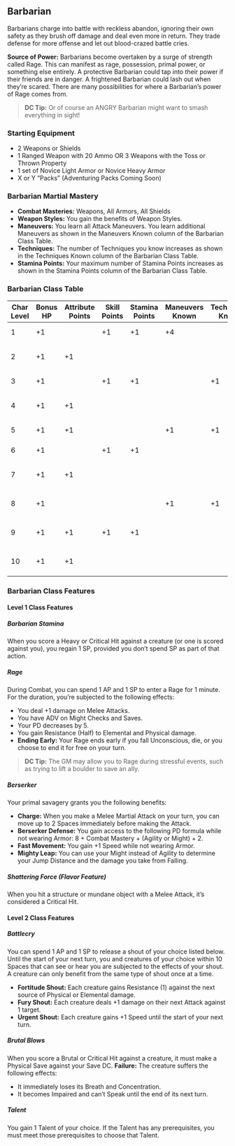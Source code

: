 ## Barbarian

Barbarians charge into battle with reckless abandon, ignoring their own safety as they brush off damage and deal even more in return. They trade defense for more offense and let out blood-crazed battle cries. 

**Source of Power:** Barbarians become overtaken by a surge of strength called Rage. This can manifest as rage, possession, primal power, or something else entirely. A protective Barbarian could tap into their power if their friends are in danger. A frightened Barbarian could lash out when they’re scared. There are many possibilities for where a Barbarian’s power of Rage comes from.

> **DC Tip:** Or of course an ANGRY Barbarian might want to smash everything in sight!

### Starting Equipment
* 2 Weapons or Shields
* 1 Ranged Weapon with 20 Ammo OR 3 Weapons with the Toss or Thrown Property
* 1 set of Novice Light Armor or Novice Heavy Armor
* X or Y “Packs” (Adventuring Packs Coming Soon)

### Barbarian Martial Mastery
* **Combat Masteries:** Weapons, All Armors, All Shields
* **Weapon Styles:** You gain the benefits of Weapon Styles.
* **Maneuvers:** You learn all Attack Maneuvers. You learn additional Maneuvers as shown in the Maneuvers Known column of the Barbarian Class Table.
* **Techniques:** The number of Techniques you know increases as shown in the Techniques Known column of the Barbarian Class Table.
* **Stamina Points:** Your maximum number of Stamina Points increases as shown in the Stamina Points column of the Barbarian Class Table.

### Barbarian Class Table

| Char Level | Bonus HP | Attribute Points | Skill Points | Stamina Points | Maneuvers Known | Techniques Known | Features                  |
|------------|----------|------------------|--------------|----------------|-----------------|------------------|---------------------------| 
| 1          | +1       |                  | +1           | +1             | +4              |                  | Class Features            |
| 2          | +1       | +1               |              |                |                 |                  | Class Feature, Talent     |
| 3          | +1       |                  | +1           | +1             |                 | +1               | Subclass Feature          |
| 4          | +1       | +1               |              |                |                 |                  | Talent, Ancestry Trait    |
| 5          | +1       | +1               |              |                | +1              | +1               | Class Feature             |
| 6          | +1       |                  | +1           | +1             |                 |                  | Subclass Feature          |
| 7          | +1       | +1               |              |                |                 |                  | Talent, Ancestry Trait    |
| 8          | +1       |                  |              |                | +1              | +1               | Class Capstone Feature    |
| 9          | +1       | +1               | +1           | +1             |                 |                  | Subclass Capstone Feature |
| 10         | +1       | +1               |              |                |                 |                  | Epic Boon, Talent         |

### Barbarian Class Features

#### Level 1 Class Features

##### Barbarian Stamina
When you score a Heavy or Critical Hit against a creature (or one is scored against you), you regain 1 SP, provided you don’t spend SP as part of that action.

##### Rage
During Combat, you can spend 1 AP and 1 SP to enter a Rage for 1 minute. For the duration, you’re subjected to the following effects:

* You deal +1 damage on Melee Attacks.
* You have ADV on Might Checks and Saves.
* Your PD decreases by 5.
* You gain Resistance (Half) to Elemental and Physical damage.
* **Ending Early:** Your Rage ends early if you fall Unconscious, die, or you choose to end it for free on your turn. 

> **DC Tip:** The GM may allow you to Rage during stressful events, such as trying to lift a boulder to save an ally.

##### Berserker
Your primal savagery grants you the following benefits:

* **Charge:** When you make a Melee Martial Attack on your turn, you can move up to 2 Spaces immediately before making the Attack.
* **Berserker Defense:** You gain access to the following PD formula while not wearing Armor: 8 + Combat Mastery + (Agility or Might) + 2.
* **Fast Movement:** You gain +1 Speed while not wearing Armor.
* **Mighty Leap:** You can use your Might instead of Agility to determine your Jump Distance and the damage you take from Falling.

##### Shattering Force (Flavor Feature)
When you hit a structure or mundane object with a Melee Attack, it’s considered a Critical Hit.

#### Level 2 Class Features

##### Battlecry
You can spend 1 AP and 1 SP to release a shout of your choice listed below. Until the start of your next turn, you and creatures of your choice within 10 Spaces that can see or hear you are subjected to the effects of your shout. A creature can only benefit from the same type of shout once at a time.

* **Fortitude Shout:** Each creature gains Resistance (1) against the next source of Physical or Elemental damage.
* **Fury Shout:** Each creature deals +1 damage on their next Attack against 1 target.
* **Urgent Shout:** Each creature gains +1 Speed until the start of your next turn.

##### Brutal Blows
When you score a Brutal or Critical Hit against a creature, it must make a Physical Save against your Save DC. **Failure:** The creature suffers the following effects:

* It immediately loses its Breath and Concentration.
* It becomes Impaired and can’t Speak until the end of its next turn.

##### Talent
You gain 1 Talent of your choice. If the Talent has any prerequisites, you must meet those prerequisites to choose that Talent.
